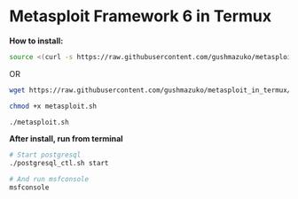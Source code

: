 # Metasploit Framework 6 in Termux

**How to install:**
```bash
source <(curl -s https://raw.githubusercontent.com/gushmazuko/metasploit_in_termux/master/metasploit.sh)
```
OR
```bash
wget https://raw.githubusercontent.com/gushmazuko/metasploit_in_termux/master/metasploit.sh

chmod +x metasploit.sh

./metasploit.sh
```
**After install, run from terminal**
```bash
# Start postgresql
./postgresql_ctl.sh start

# And run msfconsole
msfconsole
```
